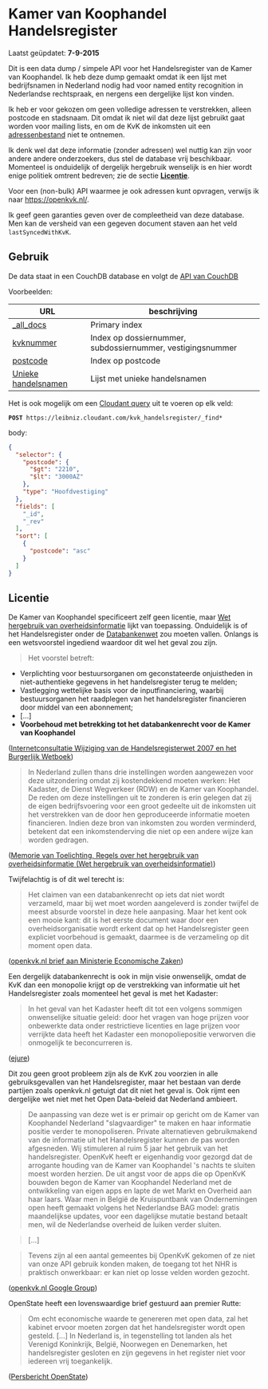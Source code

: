 # Kamer van Koophandel Handelsregister

Laatst geüpdatet: **7-9-2015**

Dit is een data dump / simpele API voor het Handelsregister van de Kamer van Koophandel. Ik heb deze dump gemaakt omdat ik een lijst met bedrijfsnamen in Nederland nodig had voor named
entity recognition in Nederlandse rechtspraak, en nergens een dergelijke lijst kon vinden. 

Ik heb er voor gekozen om geen volledige adressen te verstrekken, alleen postcode en stadsnaam. Dit omdat ik niet wil dat deze lijst gebruikt gaat worden voor mailing lists, en om de KvK de inkomsten uit een [adressenbestand](http://www.kvk.nl/producten-bestellen/adressenbestand/) niet te ontnemen.

Ik denk wel dat deze informatie (zonder adressen) wel nuttig kan zijn
voor andere andere onderzoekers, dus stel de database vrij beschikbaar. Momenteel is onduidelijk of dergelijk hergebruik
wenselijk is en hier wordt enige politiek omtrent bedreven; zie de sectie [**Licentie**](#licentie).

Voor een (non-bulk) API waarmee je ook adressen kunt opvragen, verwijs ik naar https://openkvk.nl/.

Ik geef geen garanties geven over de compleetheid van deze database. Men kan de versheid van een gegeven document staven aan het veld `lastSyncedWithKvK`.

## Gebruik
De data staat in een CouchDB database en volgt de [API van CouchDB](https://wiki.apache.org/couchdb/HTTP_Document_API)

Voorbeelden:

|URL|beschrijving|
|---|---|
|[_all_docs](https://leibniz.cloudant.com/kvk_handelsregister/_all_docs?limit=10&include_docs=true&startkey=%220123%22&endkey=%220200043%22&stale=ok)| Primary index |
|[kvknummer](https://leibniz.cloudant.com/kvk_handelsregister/_design/api/_view/kvknummer?limit=10&startkey=%2201000169%22&group_level=2&stale=ok)|Index op dossiernummer, subdossiernummer, vestigingsnummer|
|[postcode](https://leibniz.cloudant.com/kvk_handelsregister/_design/api/_view/postcode?limit=10&startkey=[%222%22,%222%22]&reduce=false&stale=ok)|Index op postcode|
|[Unieke handelsnamen](https://leibniz.cloudant.com/kvk_handelsregister/_design/ddoc/_view/all_names?limit=20&reduce=true&group_level=1&stale=ok)|Lijst met unieke handelsnamen|

Het is ook mogelijk om een [Cloudant query](https://cloudant.com/using-cloudant-query-tutorial/) uit te voeren op elk veld:

**`POST`**` https://leibniz.cloudant.com/kvk_handelsregister/_find*`

body:
```json
{
  "selector": {
    "postcode": {
      "$gt": "2210",
      "$lt": "3000AZ"
    },
    "type": "Hoofdvestiging"
  },
  "fields": [
    "_id",
    "_rev"
  ],
  "sort": [
    {
      "postcode": "asc"
    }
  ]
}
```

## Licentie
De Kamer van Koophandel specificeert zelf geen licentie, maar [Wet hergebruik van overheidsinformatie](http://wetten.lawly.nl/bwb/BWBR0036795) lijkt van toepassing. Onduidelijk is of het Handelsregister onder de [Databankenwet](http://wetten.lawly.nl/bwb/BWBR0010591) zou moeten vallen. Onlangs is een wetsvoorstel ingediend waardoor dit wel het geval zou zijn.


> Het voorstel betreft: 
- Verplichting voor bestuursorganen om geconstateerde onjuistheden in niet-authentieke gegevens in het handelsregister terug te melden; 
- Vastlegging wettelijke basis voor de inputfinanciering, waarbij bestuursorganen het raadplegen van het handelsregister financieren door middel van een abonnement;
- [...]
- **Voorbehoud met betrekking tot het databankenrecht voor de Kamer van Koophandel**

([Internetconsultatie Wijziging van de Handelsregisterwet 2007 en het Burgerlijk Wetboek](http://www.internetconsultatie.nl/handelsregister))

> In Nederland zullen thans drie instellingen worden aangewezen voor deze uitzondering omdat zij kostendekkend moeten werken: Het Kadaster, de Dienst Wegverkeer (RDW) en de Kamer van Koophandel. De reden om deze instellingen uit te zonderen is erin gelegen dat zij de eigen bedrijfsvoering voor een groot gedeelte uit de inkomsten uit het verstrekken van de door hen geproduceerde informatie moeten financieren. Indien deze bron van inkomsten zou worden verminderd, betekent dat een inkomstenderving die niet op een andere wijze kan worden gedragen.

([Memorie van Toelichting, Regels over het hergebruik van overheidsinformatie (Wet hergebruik van overheidsinformatie)](https://zoek.officielebekendmakingen.nl/kst-34123-3.html))

Twijfelachtig is of dit wel terecht is:

> Het claimen van een databankenrecht op iets dat niet wordt verzameld,
maar bij wet moet worden aangeleverd is zonder twijfel de meest absurde 
voorstel in deze hele aanpasing. Maar het kent ook een mooie
kant: dit is het eerste document waar door een overheidsorganisatie wordt erkent dat op het Handelsregister geen expliciet voorbehoud is gemaakt, daarmee is de verzameling op dit moment open data.

([openkvk.nl brief aan Ministerie Economische Zaken](https://docs.google.com/viewer?a=v&pid=forums&srcid=MDU2Nzg5OTU4NzMwNzczNzIyODABMTg0MzA2OTg1NjkwMzAzMzk5ODgBalpUdmNCZG5zZlFKATAuMQEBdjI))


Een dergelijk databankenrecht is ook in mijn visie onwenselijk, omdat de KvK dan een monopolie krijgt op de verstrekking van informatie uit het Handelsregister zoals momenteel het geval is met het Kadaster:


> In het geval van het Kadaster heeft dit tot een volgens sommigen onwenselijke situatie geleid: door het vragen van hoge prijzen voor onbewerkte data onder restrictieve licenties en lage prijzen voor verrijkte data heeft het Kadaster een monopoliepositie verworven die onmogelijk te beconcurreren is.

([ejure](http://www.ejure.nl/2013/01/open-overheidsdata/))

Dit zou geen groot probleem zijn als de KvK zou voorzien in alle gebruiksgevallen van het Handelsregister, maar het bestaan van derde partijen zoals openkvk.nl getuigt dat dit niet het geval is. Ook rijmt een dergelijke wet niet met het Open Data-beleid dat Nederland ambieert. 

> De aanpassing van deze wet is er primair op gericht om de Kamer van Koophandel Nederland "slagvaardiger" te maken en haar informatie positie verder te monopoliseren. Private alternatieven gebruikmakend van de informatie uit het Handelsregister kunnen de pas worden afgesneden. Wij stimuleren al ruim 5 jaar het gebruik van het handelsregister. OpenKvK heeft er eigenhandig voor gezorgd dat de arrogante houding van de Kamer van Koophandel 's nachts te sluiten moest worden herzien. De uit angst voor de apps die op OpenKvK bouwden begon de Kamer van Koophandel Nederland met de ontwikkeling van eigen apps en lapte de wet Markt en Overheid aan haar laars. Waar men in België de Kruispuntbank van Ondernemingen open heeft gemaakt volgens het Nederlandse BAG model: gratis maandelijkse updates, voor een dagelijkse mutatie bestand betaalt men, wil de Nederlandse overheid de luiken verder sluiten.

> [...] 

> Tevens zijn al een aantal gemeentes bij OpenKvK gekomen of ze niet van onze API gebruik konden maken, de toegang tot het NHR is praktisch onwerkbaar: er kan niet op losse velden worden gezocht.

([openkvk.nl Google Group](https://groups.google.com/forum/#!topic/openkvk/aUA1mp8bJBY))

OpenState heeft een lovenswaardige brief gestuurd aan premier Rutte:

> Om echt economische waarde te genereren met open data, zal het kabinet ervoor moeten zorgen dat het handelsregister wordt open gesteld. [...] In Nederland is, in tegenstelling tot landen als het Verenigd Koninkrijk, België, Noorwegen en Denemarken, het handelsregister gesloten en zijn gegevens in het register niet voor iedereen vrij toegankelijk.

([Persbericht OpenState](http://openstate.pr.co/109981-open-state-roept-kabinet-op-tot-openstelling-handelsregister))
